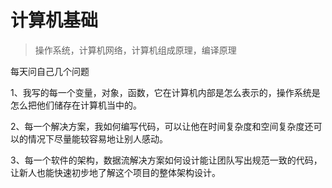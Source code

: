 # 计算机基础

> 操作系统，计算机网络，计算机组成原理，编译原理

每天问自己几个问题



1、我写的每一个变量，对象，函数，它在计算机内部是怎么表示的，操作系统是怎么把他们储存在计算机当中的。

2、每一个解决方案，我如何编写代码，可以让他在时间复杂度和空间复杂度还可以的情况下尽量能较容易地让别人感动。

3、每一个软件的架构，数据流解决方案如何设计能让团队写出规范一致的代码，让新人也能快速初步地了解这个项目的整体架构设计。